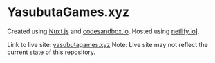 # YasubutaGames.xyz

Created using [Nuxt.js](https://nuxtjs.org/) and [codesandbox.io](https://codesandbox.io/). Hosted using [netlify.io](https://www.netlify.com/)].

Link to live site: [yasubutagames.xyz](https://yasubutagames.xyz/)
Note: Live site may not reflect the current state of this repository.
